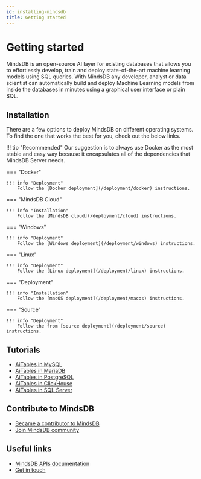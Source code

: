 ```yaml
---
id: installing-mindsdb
title: Getting started
---
```


# Getting started

MindsDB is an open-source AI layer for existing databases that allows you to effortlessly develop, train and deploy state-of-the-art machine learning models using SQL queries. With MindsDB any developer, analyst or data scientist can automatically build and deploy Machine Learning models from inside the databases in minutes using a graphical user interface or plain SQL.

## Installation

There are a few options to deploy MindsDB on different operating systems. To find the one that works the best for you, check out the below links.

!!! tip "Recommended"
    Our suggestion is to always use Docker as the most stable and easy way because it encapsulates all of the dependencies that MindsDB Server needs.

=== "Docker"

    !!! info "Deployment"
        Follow the [Docker deployment](/deployment/docker) instructions.

=== "MindsDB Cloud"

    !!! info "Installation"
        Follow the [MindsDB cloud](/deployment/cloud) instructions.

=== "Windows"

    !!! info "Deployment"
        Follow the [Windows deployment](/deployment/windows) instructions.

=== "Linux"

    !!! info "Deployment"
        Follow the [Linux deployment](/deployment/linux) instructions.

=== "Deployment"

    !!! info "Installation"
        Follow the [macOS deployment](/deployment/macos) instructions.

=== "Source"

    !!! info "Deployment"
        Follow the from [source deployment](/deployment/source) instructions.


## Tutorials

* [AiTables in MySQL](/tutorials/mysql)
* [AiTables in MariaDB](/tutorials/mariadb)
* [AiTables in PostgreSQL](/tutorials/postgresql)
* [AiTables in ClickHouse](/tutorials/clickhouse)
* [AiTables in SQL Server](/tutorials/microsoft-sql-server)

## Contribute to MindsDB

* [Became a contributor to MindsDB](/contribute)
* [Join MindsDB community](/community)

## Useful links

 * <a href="https://apidocs.mindsdb.com/" target="_blank">MindsDB APIs documentation</a>
 * <a href="https://mindsdb.com/contact-us/" target="_blank">Get in touch</a>
 
